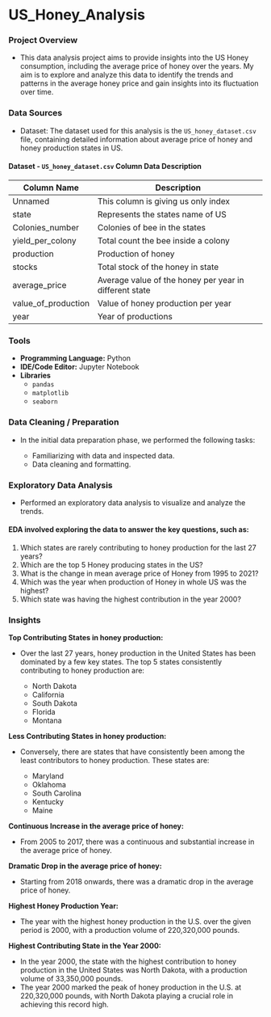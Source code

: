 # US_Honey_Analysis

### Project Overview
- This data analysis project aims to provide insights into the US Honey consumption, including the average price of honey over the years. My aim is to explore and analyze this data to identify the trends and patterns in the average honey price and gain insights into its fluctuation over time.

### Data Sources
- Dataset: The dataset used for this analysis is the `US_honey_dataset.csv` file, containing detailed information about average price of honey and honey production states in US.

#### Dataset - `US_honey_dataset.csv` Column Data Description

|Column Name|Description|
|-----------|-----------|
|Unnamed |This column is giving us only index|
|state|Represents the states name of US|
|Colonies_number|Colonies of bee in the states|
|yield_per_colony| Total count the bee inside a colony|
|production|Production of honey|
|stocks |Total stock of the honey in state|
|average_price|Average value of the honey per year in different state|
|value_of_production|Value of honey production per year|
|year|Year of productions|

### Tools
- **Programming Language:** Python
- **IDE/Code Editor:** Jupyter Notebook
- **Libraries**
  - `pandas`
  - `matplotlib`
  - `seaborn`

### Data Cleaning / Preparation
- In the initial data preparation phase, we performed the following tasks:

   - Familiarizing with data and inspected data.
   - Data cleaning and formatting.

### Exploratory Data Analysis
- Performed an exploratory data analysis to visualize and analyze the trends.
  
#### EDA involved exploring the data to answer the key questions, such as:

1. Which states are rarely contributing to honey production for the last 27 years?
2. Which are the top 5 Honey producing states in the US?
3. What is the change in mean average price of Honey from 1995 to 2021?
4. Which was the year when production of Honey in whole US was the highest?
5. Which state was having the highest contribution in the year 2000?
 
### Insights
**Top Contributing States in honey production:**
- Over the last 27 years, honey production in the United States has been dominated by a few key states. The top 5 states consistently contributing to honey production are:

  - North Dakota
  - California
  - South Dakota
  - Florida
  - Montana

**Less Contributing States in honey production:**
- Conversely, there are states that have consistently been among the least contributors to honey production. These states are:

  - Maryland
  - Oklahoma
  - South Carolina
  - Kentucky
  - Maine

**Continuous Increase in the average price of honey:** 
- From 2005 to 2017, there was a continuous and substantial increase in the average price of honey. 

**Dramatic Drop in the average price of honey:**
- Starting from 2018 onwards, there was a dramatic drop in the average price of honey. 

**Highest Honey Production Year:**
- The year with the highest honey production in the U.S. over the given period is 2000, with a production volume of 220,320,000 pounds.

**Highest Contributing State in the Year 2000:**
- In the year 2000, the state with the highest contribution to honey production in the United States was North Dakota, with a production volume of 33,350,000 pounds.
- The year 2000 marked the peak of honey production in the U.S. at 220,320,000 pounds, with North Dakota playing a crucial role in achieving this record high. 

